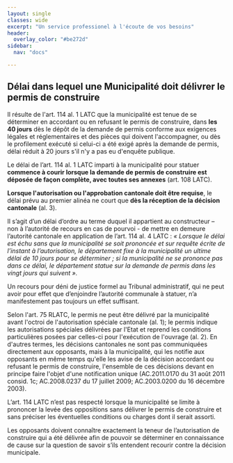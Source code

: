 ```yaml
---
layout: single
classes: wide
excerpt: "Un service professionel à l'écoute de vos besoins"
header:
  overlay_color: "#be272d"
sidebar:
  nav: "docs"

---
```


## Délai dans lequel une Municipalité doit délivrer le permis de construire

Il résulte de l'art. 114 al. 1 LATC que la municipalité est tenue de se
déterminer en accordant ou en refusant le permis de construire, dans **les
40 jours** dès le dépôt de la demande de permis conforme aux exigences
légales et réglementaires et des pièces qui doivent l'accompagner, ou dès le
profilement exécuté si celui-ci a été exigé après la demande de permis, délai
réduit à 20 jours s'il n'y a pas eu d'enquête publique.

Le délai de l’art. 114 al. 1 LATC imparti à la municipalité pour statuer
**commence à courir lorsque la demande de permis de construire est
déposée de façon complète, avec toutes ses annexes** (art. 108 LATC).

__Lorsque l'autorisation ou l'approbation cantonale doit être requise__, le délai
prévu au premier alinéa ne court que **dès la réception de la décision
cantonale** (al. 3).

Il s’agit d’un délai d’ordre au terme duquel il appartient au constructeur –
non à l’autorité de recours en cas de pourvoi - de mettre en demeure
l’autorité cantonale en application de l’art. 114 al. 4 LATC : *« Lorsque le délai
est échu sans que la municipalité se soit prononcée et sur requête écrite de l’instant à
l’autorisation, le département fixe à la municipalité un ultime délai de
10 jours pour se déterminer ; si la municipalité ne se prononce pas
dans ce délai, le département statue sur la demande de permis dans
les vingt jours qui suivent ».*

Un recours pour déni de justice formel au Tribunal administratif, qui ne
peut avoir pour effet que d’enjoindre l’autorité communale à statuer, n’a
manifestement pas toujours un effet suffisant.

Selon l'art. 75 RLATC, le permis ne peut être délivré par la municipalité
avant l'octroi de l'autorisation spéciale cantonale (al. 1); le permis indique les
autorisations spéciales délivrées par l'Etat et reprend les conditions
particulières posées par celles-ci pour l'exécution de l'ouvrage (al. 2). En
d'autres termes, les décisions cantonales ne sont pas communiquées
directement aux opposants, mais à la municipalité, qui les notifie aux
opposants en même temps qu'elle les avise de la décision accordant ou
refusant le permis de construire, l'ensemble de ces décisions devant en
principe faire l'objet d'une notification unique (AC.2011.0170 du 31 août
2011 consid. 1c; AC.2008.0237 du 17 juillet 2009; AC.2003.0200 du
16 décembre 2003).

L’art. 114 LATC n’est pas respecté lorsque la municipalité se limite à
prononcer la levée des oppositions sans délivrer le permis de construire et
sans préciser les éventuelles conditions ou charges dont il serait assorti.

Les opposants doivent connaître exactement la teneur de l’autorisation de
construire qui a été délivrée afin de pouvoir se déterminer en connaissance
de cause sur la question de savoir s’ils entendent recourir contre la décision
municipale.
